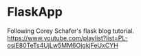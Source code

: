 # FlaskApp

Following Corey Schafer's flask blog tutorial.
https://www.youtube.com/playlist?list=PL-osiE80TeTs4UjLw5MM6OjgkjFeUxCYH
